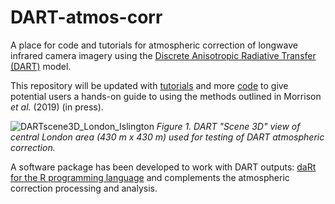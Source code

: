 # DART-atmos-corr
A place for code and tutorials for atmospheric correction of longwave infrared camera imagery using the [Discrete Anisotropic Radiative Transfer (DART)](http://www.cesbio.ups-tlse.fr/us/dart.html) model.

This repository will be updated with [tutorials](tutorials) and more [code](code) to give potential users a hands-on guide to using the methods outlined in Morrison *et al.* (2019) (in press).

![DARTscene3D_London_Islington](readme/DARTscene3D_London_Islington.PNG)
*Figure 1. DART "Scene 3D" view of central London area (430 m x 430 m) used for testing of DART atmospheric correction.*

A software package has been developed to work with DART outputs: [daRt for the R programming language](https://github.com/willmorrison1/daRt) and complements the atmospheric correction processing and analysis.
